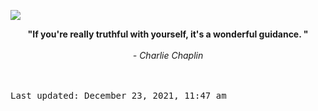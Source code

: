 <img src="https://komarev.com/ghpvc/?username=devblin&color=010409"></img>
<div align="center"><b><span>"If you're really truthful with yourself, it's a wonderful guidance.  "</span></b><br><br><i> - Charlie Chaplin</i></div>


<br><br><kbd>Last updated: December 23, 2021, 11:47 am</kbd>